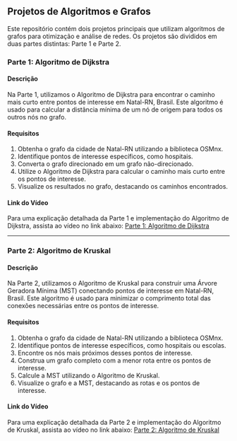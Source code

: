 ## Projetos de Algoritmos e Grafos

Este repositório contém dois projetos principais que utilizam algoritmos de grafos para otimização e análise de redes. Os projetos são divididos em duas partes distintas: Parte 1 e Parte 2.

### Parte 1: Algoritmo de Dijkstra

#### Descrição
Na Parte 1, utilizamos o Algoritmo de Dijkstra para encontrar o caminho mais curto entre pontos de interesse em Natal-RN, Brasil. Este algoritmo é usado para calcular a distância mínima de um nó de origem para todos os outros nós no grafo.

#### Requisitos
1. Obtenha o grafo da cidade de Natal-RN utilizando a biblioteca OSMnx.
2. Identifique pontos de interesse específicos, como hospitais.
3. Converta o grafo direcionado em um grafo não-direcionado.
4. Utilize o Algoritmo de Dijkstra para calcular o caminho mais curto entre os pontos de interesse.
5. Visualize os resultados no grafo, destacando os caminhos encontrados.

#### Link do Vídeo
Para uma explicação detalhada da Parte 1 e implementação do Algoritmo de Dijkstra, assista ao vídeo no link abaixo:
[Parte 1: Algoritmo de Dijkstra](https://www.loom.com/share/aba31de9f4a948d4bdd2005b2748de84?sid=77032732-e8e5-4a4f-bc50-329e0c818c66)

---

### Parte 2: Algoritmo de Kruskal

#### Descrição
Na Parte 2, utilizamos o Algoritmo de Kruskal para construir uma Árvore Geradora Mínima (MST) conectando pontos de interesse em Natal-RN, Brasil. Este algoritmo é usado para minimizar o comprimento total das conexões necessárias entre os pontos de interesse.

#### Requisitos
1. Obtenha o grafo da cidade de Natal-RN utilizando a biblioteca OSMnx.
2. Identifique pontos de interesse específicos, como hospitais ou escolas.
3. Encontre os nós mais próximos desses pontos de interesse.
4. Construa um grafo completo com a menor rota entre os pontos de interesse.
5. Calcule a MST utilizando o Algoritmo de Kruskal.
6. Visualize o grafo e a MST, destacando as rotas e os pontos de interesse.

#### Link do Vídeo
Para uma explicação detalhada da Parte 2 e implementação do Algoritmo de Kruskal, assista ao vídeo no link abaixo:
[Parte 2: Algoritmo de Kruskal](https://www.loom.com/share/e836d34f23654047b72b939e4ca8ee86?sid=d5a54b3c-59ae-4f97-836a-a500f28cf43b)
